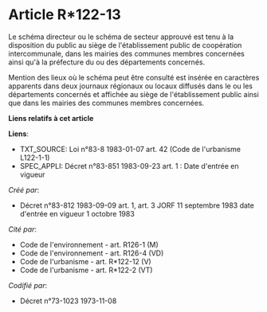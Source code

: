 # Article R*122-13

Le schéma directeur ou le schéma de secteur approuvé est tenu à la disposition du public au siège de l'établissement public
de coopération intercommunale, dans les mairies des communes membres concernées ainsi qu'à la préfecture du ou des
départements concernés.

Mention des lieux où le schéma peut être consulté est insérée en caractères apparents dans deux journaux régionaux ou locaux
diffusés dans le ou les départements concernés et affichée au siège de l'établissement public ainsi que dans les mairies des
communes membres concernées.

**Liens relatifs à cet article**

**Liens**:

  - TXT_SOURCE: Loi n°83-8 1983-01-07 art. 42 (Code de l'urbanisme L122-1-1)
  - SPEC_APPLI: Décret n°83-851 1983-09-23 art. 1 : Date d'entrée en vigueur

_Créé par_:

  - Décret n°83-812 1983-09-09 art. 1, art. 3 JORF 11 septembre 1983 date d'entrée en vigueur  1 octobre 1983

_Cité par_:

  - Code de l'environnement - art. R126-1 (M)
  - Code de l'environnement - art. R126-4 (VD)
  - Code de l'urbanisme - art. R*122-12 (V)
  - Code de l'urbanisme - art. R*122-2 (VT)

_Codifié par_:

  - Décret n°73-1023 1973-11-08
